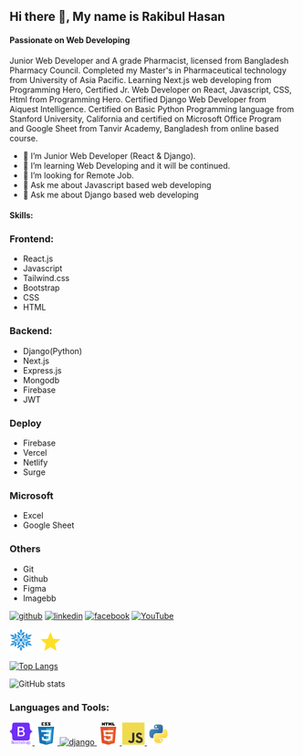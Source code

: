 
## Hi there 👋, My name is Rakibul Hasan
#### Passionate on Web Developing
Junior Web Developer and A grade Pharmacist, licensed from Bangladesh Pharmacy Council. Completed my Master's in Pharmaceutical technology from University of Asia Pacific.
Learning Next.js web developing from Programming Hero, Certified Jr. Web Developer on React, Javascript, CSS, Html from Programming Hero. Certified Django Web Developer from  Aiquest Intelligence. Certified on Basic Python Programming language from Stanford University, California and certified on Microsoft Office Program and Google Sheet from Tanvir Academy, Bangladesh from online based course.
- 🔭 I’m Junior Web Developer (React & Django). 
- 🌱 I’m learning Web Developing and it will be continued.
- 👯 I’m looking for Remote Job.
- 💬 Ask me about Javascript based web developing 
- 💬 Ask me about Django based web developing
  
#### Skills:

### Frontend:
- React.js
- Javascript
- Tailwind.css
- Bootstrap 
- CSS
- HTML

### Backend:
- Django(Python)
- Next.js
- Express.js
- Mongodb
- Firebase
- JWT

### Deploy
- Firebase
- Vercel
- Netlify
- Surge

### Microsoft
- Excel
- Google Sheet

### Others
- Git
- Github
- Figma
- Imagebb

[<img src='https://cdn.jsdelivr.net/npm/simple-icons@3.0.1/icons/github.svg' alt='github' height='40'>](https://github.com/aristoxcel)  [<img src='https://cdn.jsdelivr.net/npm/simple-icons@3.0.1/icons/linkedin.svg' alt='linkedin' height='40'>](https://www.linkedin.com/in/aristoxcel/)  [<img src='https://cdn.jsdelivr.net/npm/simple-icons@3.0.1/icons/facebook.svg' alt='facebook' height='40'>](https://www.facebook.com/goldenboyrakib)  [<img src='https://cdn.jsdelivr.net/npm/simple-icons@3.0.1/icons/youtube.svg' alt='YouTube' height='40'>](https://www.youtube.com/channel/@RakibHasan-mx7dm)  

<a href='https://archiveprogram.github.com/'><img src='https://raw.githubusercontent.com/acervenky/animated-github-badges/master/assets/acbadge.gif' width='40' height='40'></a> <a href='https://stars.github.com/'><img src='https://raw.githubusercontent.com/acervenky/animated-github-badges/master/assets/starbadge.gif' width='35' height='35'></a> 

[![Top Langs](https://github-readme-stats.vercel.app/api/top-langs/?username=aristoxcel)](https://github.com/anuraghazra/github-readme-stats)

![GitHub stats](https://github-readme-stats.vercel.app/api?username=aristoxcel&show_icons=true)  

<h3 align="left">Languages and Tools:</h3>
<p align="left"> <a href="https://getbootstrap.com" target="_blank" rel="noreferrer"> <img src="https://raw.githubusercontent.com/devicons/devicon/master/icons/bootstrap/bootstrap-plain-wordmark.svg" alt="bootstrap" width="40" height="40"/> </a> <a href="https://www.w3schools.com/css/" target="_blank" rel="noreferrer"> <img src="https://raw.githubusercontent.com/devicons/devicon/master/icons/css3/css3-original-wordmark.svg" alt="css3" width="40" height="40"/> </a> <a href="https://www.djangoproject.com/" target="_blank" rel="noreferrer"> <img src="https://cdn.worldvectorlogo.com/logos/django.svg" alt="django" width="40" height="40"/> </a> <a href="https://www.w3.org/html/" target="_blank" rel="noreferrer"> <img src="https://raw.githubusercontent.com/devicons/devicon/master/icons/html5/html5-original-wordmark.svg" alt="html5" width="40" height="40"/> </a> <a href="https://developer.mozilla.org/en-US/docs/Web/JavaScript" target="_blank" rel="noreferrer"> <img src="https://raw.githubusercontent.com/devicons/devicon/master/icons/javascript/javascript-original.svg" alt="javascript" width="40" height="40"/> </a> <a href="https://www.python.org" target="_blank" rel="noreferrer"> <img src="https://raw.githubusercontent.com/devicons/devicon/master/icons/python/python-original.svg" alt="python" width="40" height="40"/> </a> </p>
